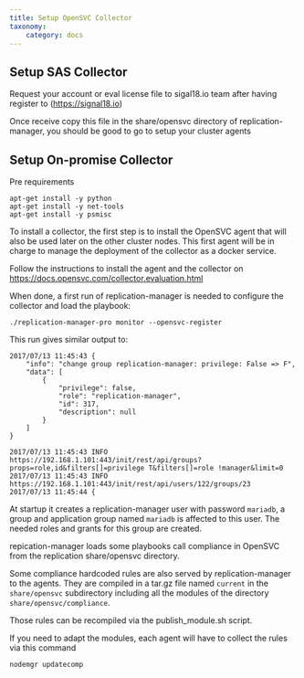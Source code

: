 ```yaml
---
title: Setup OpenSVC Collector
taxonomy:
    category: docs
---
```


## Setup SAS Collector

Request your account or eval license file to sigal18.io team after having register to (https://signal18.io)

Once receive copy this file in the share/opensvc directory of replication-manager, you should be good to go to setup your cluster agents  

## Setup On-promise Collector

Pre requirements
```  
apt-get install -y python
apt-get install -y net-tools
apt-get install -y psmisc
```

To install a collector, the first step is to install the OpenSVC agent that will also be used later on the other cluster nodes. This first agent will be in charge to manage the deployment of the collector as a docker service.

Follow the instructions to install the agent and the collector on https://docs.opensvc.com/collector.evaluation.html

When done, a first run of replication-manager is needed to configure the collector and load the playbook:

```
./replication-manager-pro monitor --opensvc-register
```

This run gives similar output to:
```
2017/07/13 11:45:43 {
	"info": "change group replication-manager: privilege: False => F",
	"data": [
		{
			"privilege": false,
			"role": "replication-manager",
			"id": 317,
			"description": null
		}
	]
}

2017/07/13 11:45:43 INFO  https://192.168.1.101:443/init/rest/api/groups?props=role,id&filters[]=privilege T&filters[]=role !manager&limit=0
2017/07/13 11:45:43 INFO  https://192.168.1.101:443/init/rest/api/users/122/groups/23
2017/07/13 11:45:44 {
```

At startup it creates a replication-manager user with password `mariadb`, a group and application group named `mariadb` is affected to this user. The needed roles and grants for this group are created.

repication-manager loads some playbooks call compliance in OpenSVC from the replication share/opensvc directory.

Some compliance hardcoded rules are also served by replication-manager to the agents. They are compiled in a tar.gz file named `current` in the `share/opensvc` subdirectory including all the modules of the directory `share/opensvc/compliance`.

Those rules can be recompiled via the publish_module.sh script.

If you need to adapt the modules, each agent will have to collect the rules via this command
```
nodemgr updatecomp
```

